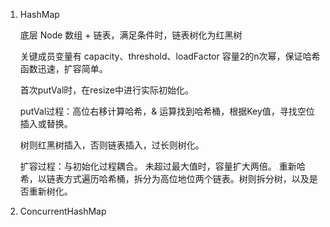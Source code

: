 1. HashMap

    底层 Node 数组 + 链表，满足条件时，链表树化为红黑树

    关键成员变量有 capacity、threshold、loadFactor
    容量2的n次幂，保证哈希函数迅速，扩容简单。

    首次putVal时，在resize中进行实际初始化。

    putVal过程：高位右移计算哈希，& 运算找到哈希桶，根据Key值，寻找空位插入或替换。
    
    树则红黑树插入，否则链表插入，过长则树化。

    扩容过程：与初始化过程耦合。
    未超过最大值时，容量扩大两倍。
    重新哈希，以链表方式遍历哈希桶，拆分为高位地位两个链表。树则拆分树，以及是否重新树化。

2. ConcurrentHashMap

    